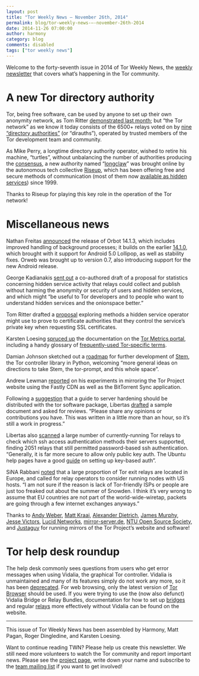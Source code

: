 ```yaml
---
layout: post
title: "Tor Weekly News — November 26th, 2014"
permalink: blog/tor-weekly-news-—-november-26th-2014
date: 2014-11-26 07:00:00
author: harmony
category: blog
comments: disabled
tags: ["tor weekly news"]
---
```


Welcome to the forty-seventh issue in 2014 of Tor Weekly News, the [weekly newsletter](https://lists.torproject.org/cgi-bin/mailman/listinfo/tor-news) that covers what’s happening in the Tor community.

A new Tor directory authority
=============================

Tor, being free software, can be used by anyone to set up their own anonymity network, as Tom Ritter [demonstrated last month](https://lists.torproject.org/pipermail/tor-dev/2014-October/007613.html); but “the Tor network” as we know it today consists of the 6500+ relays voted on by [nine](https://gitweb.torproject.org/tor.git/blob/HEAD:/src/or/config.c#l823) [“directory authorities”](https://www.torproject.org/docs/faq#KeyManagement) (or “dirauths”), operated by trusted members of the Tor development team and community.

As Mike Perry, a longtime directory authority operator, wished to retire his machine, “turtles”, without unbalancing the number of authorities producing the [consensus](https://metrics.torproject.org/about.html#consensus), a new authority named “[longclaw](https://en.wikipedia.org/wiki/Longclaw)” was brought online by the autonomous tech collective [Riseup](https://help.riseup.net/), which has been offering free and secure methods of communication (most of them now [available as hidden services](https://help.riseup.net/en/security/network-security/tor#riseups-tor-hidden-services)) since 1999.

Thanks to Riseup for playing this key role in the operation of the Tor network!

Miscellaneous news
==================

Nathan Freitas [announced](https://lists.mayfirst.org/pipermail/guardian-dev/2014-November/004068.html) the release of Orbot 14.1.3, which includes improved handling of background processes; it builds on the earlier [14.1.0](https://lists.mayfirst.org/pipermail/guardian-dev/2014-November/004036.html), which brought with it support for Android 5.0 Lollipop, as well as stability fixes. Orweb was brought up to version 0.7, also introducing support for the new Android release.

George Kadianakis [sent out](https://lists.torproject.org/pipermail/tor-dev/2014-November/007863.html) a co-authored draft of a proposal for statistics concerning hidden service activity that relays could collect and publish without harming the anonymity or security of users and hidden services, and which might “be useful to Tor developers and to people who want to understand hidden services and the onionspace better.”

Tom Ritter drafted a [proposal](https://lists.torproject.org/pipermail/tor-dev/2014-November/007853.html) exploring methods a hidden service operator might use to prove to certificate authorities that they control the service’s private key when requesting SSL certificates.

Karsten Loesing [spruced up](https://lists.torproject.org/pipermail/tor-dev/2014-November/007834.html) the documentation on the [Tor Metrics portal](https://metrics.torproject.org/), including a handy glossary of [frequently-used Tor-specific terms](https://metrics.torproject.org/about.html).

Damian Johnson sketched out a [roadmap](https://lists.torproject.org/pipermail/tor-dev/2014-November/007831.html) for further development of [Stem](https://stem.torproject.org/), the Tor controller library in Python, welcoming “more general ideas on directions to take Stem, the tor-prompt, and this whole space”.

Andrew Lewman [reported](https://lists.torproject.org/pipermail/tor-mirrors/2014-November/000781.html) on his experiments in mirroring the Tor Project website using the Fastly CDN as well as the BitTorrent Sync application.

Following a [suggestion](https://bugs.torproject.org/13703) that a guide to server hardening should be distributed with the tor software package, Libertas [drafted](https://lists.torproject.org/pipermail/tor-relays/2014-November/005846.html) a sample document and asked for reviews. “Please share any opinions or contributions you have. This was written in a little more than an hour, so it’s still a work in progress.”

Libertas also [scanned](https://lists.torproject.org/pipermail/tor-relays/2014-November/005759.html) a large number of currently-running Tor relays to check which ssh access authentication methods their servers supported, finding 2051 relays that still permitted password-based ssh authentication. “Generally, it is far more secure to allow only public key auth. The Ubuntu help pages have a good [guide](https://help.ubuntu.com/community/SSH/OpenSSH/Keys) on setting up key-based auth”.

SiNA Rabbani [noted](https://lists.torproject.org/pipermail/tor-relays/2014-November/005806.html) that a large proportion of Tor exit relays are located in Europe, and called for relay operators to consider running nodes with US hosts. “I am not sure if the reason is lack of Tor-friendly ISPs or people are just too freaked out about the summer of Snowden. I think it’s very wrong to assume that EU countries are not part of the world-wide-wiretap, packets are going through a few internet exchanges anyways.”

Thanks to [Andy Weber](https://lists.torproject.org/pipermail/tor-mirrors/2014-October/000738.html), [Matt Kraai](https://lists.torproject.org/pipermail/tor-mirrors/2014-October/000741.html), [Alexander Dietrich](https://lists.torproject.org/pipermail/tor-mirrors/2014-October/000746.html), [James Murphy](https://lists.torproject.org/pipermail/tor-mirrors/2014-October/000751.html), [Jesse Victors](https://lists.torproject.org/pipermail/tor-mirrors/2014-November/000763.html), [Lucid Networks](https://lists.torproject.org/pipermail/tor-mirrors/2014-November/000783.html), [mirror-server.de](https://lists.torproject.org/pipermail/tor-mirrors/2014-November/000784.html), [NTU Open Source Society](https://lists.torproject.org/pipermail/tor-mirrors/2014-November/000762.html), and [Justaguy](https://lists.torproject.org/pipermail/tor-mirrors/2014-November/000764.html) for running mirrors of the Tor Project’s website and software!

Tor help desk roundup
=====================

The help desk commonly sees questions from users who get error messages when using Vidalia, the graphical Tor controller. Vidalia is unmaintained and many of its features simply do not work any more, so it has been [deprecated](https://www.torproject.org/docs/faq.html#WhereDidVidaliaGo). For web browsing, only the latest version of [Tor Browser](https://www.torproject.org/projects/torbrowser.html) should be used. If you were trying to use the (now also defunct) Vidalia Bridge or Relay Bundles, documentation for how to set up [bridges](https://www.torproject.org/projects/obfsproxy-instructions) and regular [relays](https://www.torproject.org/docs/tor-relay-debian) more effectively without Vidalia can be found on the website.

* * * * *

This issue of Tor Weekly News has been assembled by Harmony, Matt Pagan, Roger Dingledine, and Karsten Loesing.

Want to continue reading TWN? Please help us create this newsletter. We still need more volunteers to watch the Tor community and report important news. Please see the [project page](https://trac.torproject.org/projects/tor/wiki/TorWeeklyNews), write down your name and subscribe to the [team mailing list](https://lists.torproject.org/cgi-bin/mailman/listinfo/news-team) if you want to get involved!
